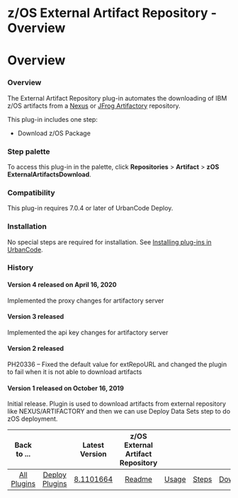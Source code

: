 
z/OS External Artifact Repository - Overview
============================================

# Overview


### Overview




The External Artifact Repository plug-in automates the downloading of IBM z/OS artifacts from a [Nexus](https://www.sonatype.com/product-nexus-repository) or [JFrog Artifactory](https://jfrog.com/artifactory/) repository.


This plug-in includes one step:

* Download z/OS Package


### Step palette

To access this plug-in in the palette, click **Repositories** > **Artifact** > **zOS ExternalArtifactsDownload**.

### Compatibility

This plug-in requires 7.0.4 or later of UrbanCode Deploy.

### Installation

No special steps are required for installation. See [Installing plug-ins in UrbanCode](https://community.ibm.com/community/user/wasdevops/blogs/laurel-dickson-bull1/2022/06/13/install-plugins "Installing plug-ins in UrbanCode").

### History

#### Version 4 released on April 16, 2020

Implemented the proxy changes for artifactory server

#### Version 3 released

Implemented the api key changes for artifactory server

#### Version 2 released

PH20336 – Fixed the default value for extRepoURL and changed the plugin to fail when it is not able to download artifacts

#### Version 1 released on October 16, 2019

Initial release. Plugin is used to download artifacts from external repository like NEXUS/ARTIFACTORY and then we can use Deploy Data Sets step to do zOS deployment.




|          Back to ...          |                                |                                                               Latest Version                                                                | z/OS External Artifact Repository ||||
|:-----------------------------:|:------------------------------:|:-------------------------------------------------------------------------------------------------------------------------------------------:|:---------------------------------:| :---: | :---: | :---: |
| [All Plugins](../../index.md) | [Deploy Plugins](../README.md) | [8.1101664](https://raw.githubusercontent.com/UrbanCode/IBM-UCD-PLUGINS/main/files/zOS-external-artifact-download/ExtArtRepo-8.1101664.zip) |        [Readme](README.md)        |[Usage](usage.md)|[Steps](steps.md)|[Downloads](downloads.md)|
